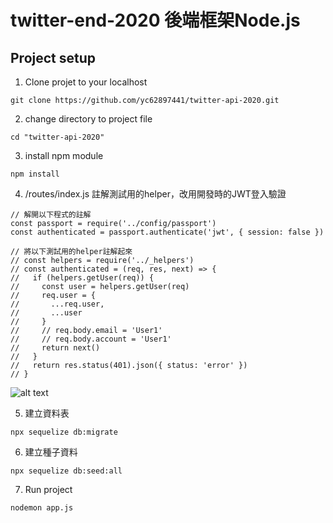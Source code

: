 # twitter-end-2020 後端框架Node.js

## Project setup
1. Clone projet to your localhost
```
git clone https://github.com/yc62897441/twitter-api-2020.git
```

2. change directory to project file
```
cd "twitter-api-2020"
```

3. install npm module
```
npm install
```

4. /routes/index.js 註解測試用的helper，改用開發時的JWT登入驗證
```
// 解開以下程式的註解
const passport = require('../config/passport')
const authenticated = passport.authenticate('jwt', { session: false })

// 將以下測試用的helper註解起來
// const helpers = require('../_helpers')
// const authenticated = (req, res, next) => {
//   if (helpers.getUser(req)) {
//     const user = helpers.getUser(req)
//     req.user = {
//       ...req.user,
//       ...user
//     }
//     // req.body.email = 'User1'
//     // req.body.account = 'User1'
//     return next()
//   }
//   return res.status(401).json({ status: 'error' })
// }
```
![alt text](https://github.com/yc62897441/twitter-api-2020/blob/master/images/guide_pic.jpg?raw=true)

5. 建立資料表
```
npx sequelize db:migrate
```

6. 建立種子資料
```
npx sequelize db:seed:all
```

7. Run project
```
nodemon app.js
```